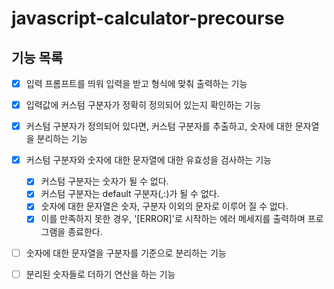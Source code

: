 # javascript-calculator-precourse

## 기능 목록
- [x] 입력 프롬프트를 띄워 입력을 받고 형식에 맞춰 출력하는 기능

- [x] 입력값에 커스텀 구분자가 정확히 정의되어 있는지 확인하는 기능

- [x] 커스텀 구분자가 정의되어 있다면, 커스텀 구분자를 추출하고, 숫자에 대한 문자열을 분리하는 기능

- [x] 커스텀 구분자와 숫자에 대한 문자열에 대한 유효성을 검사하는 기능
  * [x] 커스텀 구분자는 숫자가 될 수 없다.
  * [x] 커스텀 구분자는 default 구분자(,:)가 될 수 없다.
  * [x] 숫자에 대한 문자열은 숫자, 구분자 이외의 문자로 이루어 질 수 없다.
  * [x] 이를 만족하지 못한 경우, '[ERROR]'로 시작하는 에러 메세지를 출력하며 프로그램을 종료한다. 

- [ ] 숫자에 대한 문자열을 구분자를 기준으로 분리하는 기능

- [ ] 분리된 숫자들로 더하기 연산을 하는 기능
